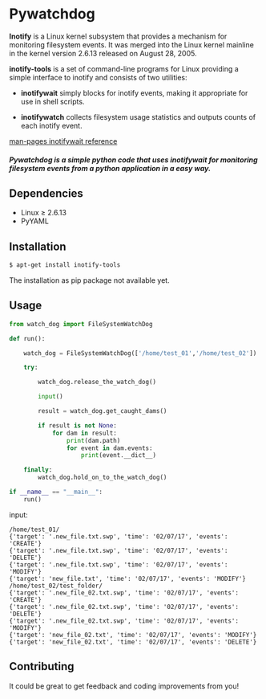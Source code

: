 # Pywatchdog
**Inotify** is a Linux kernel subsystem that provides a mechanism for monitoring filesystem events. It was merged into the Linux kernel mainline in the kernel version 2.6.13 released on August 28, 2005. 

**inotify-tools** is a set of command-line programs for Linux providing a simple interface to inotify and consists of two utilities:

* **inotifywait** simply blocks for inotify events, making it appropriate for use in shell scripts.

* **inotifywatch** collects filesystem usage statistics and outputs counts of each inotify event.

[man-pages inotifywait reference](http://man7.org/linux/man-pages/man1/inotifywait.1.html)
##### Pywatchdog is a simple python code that uses **inotifywait** for monitoring filesystem events from a python application in a easy way. #####
## Dependencies
* Linux ≥ 2.6.13
* PyYAML

## Installation
```sh
$ apt-get install inotify-tools
```

The installation as pip package not available yet.

## Usage
```python
from watch_dog import FileSystemWatchDog

def run():

    watch_dog = FileSystemWatchDog(['/home/test_01','/home/test_02'])

    try:

        watch_dog.release_the_watch_dog()

        input()

        result = watch_dog.get_caught_dams()

        if result is not None:
            for dam in result:
                print(dam.path)
                for event in dam.events:
                    print(event.__dict__)

    finally:
        watch_dog.hold_on_to_the_watch_dog()

if __name__ == "__main__":
    run()

```

input:

```
/home/test_01/
{'target': '.new_file.txt.swp', 'time': '02/07/17', 'events': 'CREATE'}
{'target': '.new_file.txt.swp', 'time': '02/07/17', 'events': 'DELETE'}
{'target': '.new_file.txt.swp', 'time': '02/07/17', 'events': 'MODIFY'}
{'target': 'new_file.txt', 'time': '02/07/17', 'events': 'MODIFY'}
/home/test_02/test_folder/
{'target': '.new_file_02.txt.swp', 'time': '02/07/17', 'events': 'CREATE'}
{'target': '.new_file_02.txt.swp', 'time': '02/07/17', 'events': 'DELETE'}
{'target': '.new_file_02.txt.swp', 'time': '02/07/17', 'events': 'MODIFY'}
{'target': 'new_file_02.txt', 'time': '02/07/17', 'events': 'MODIFY'}
{'target': 'new_file_02.txt', 'time': '02/07/17', 'events': 'DELETE'}
```

## Contributing

It could be great to get feedback and coding improvements from you! 
